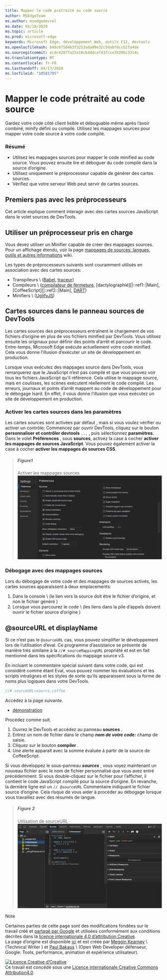 ```yaml
---
title: Mapper le code prétraité au code source
author: MSEdgeTeam
ms.author: msedgedevrel
ms.date: 03/18/2020
ms.topic: article
ms.prod: microsoft-edge
keywords: Microsoft Edge, développement Web, outils F12, devtools
ms.openlocfilehash: b48c67584b3f3253ada99e32c5dabfdccb2fa4de
ms.sourcegitcommit: ecdc4287fa25a18cb4ddcaf43fcce3b396c3314c
ms.translationtype: MT
ms.contentlocale: fr-FR
ms.lasthandoff: 04/17/2020
ms.locfileid: "10581795"
---
```

<!-- Copyright Meggin Kearney and Paul Bakaus

   Licensed under the Apache License, Version 2.0 (the "License");
   you may not use this file except in compliance with the License.
   You may obtain a copy of the License at

       https://www.apache.org/licenses/LICENSE-2.0

   Unless required by applicable law or agreed to in writing, software
   distributed under the License is distributed on an "AS IS" BASIS,
   WITHOUT WARRANTIES OR CONDITIONS OF ANY KIND, either express or implied.
   See the License for the specific language governing permissions and
   limitations under the License.  -->  





# Mapper le code prétraité au code source   




Gardez votre code côté client lisible et déboguable même après l’avoir combiné, minify défini ou compilé.  Utilisez les mappages sources pour mapper votre code source à votre code compilé.  

### Résumé  

*   Utilisez les mappages sources pour mapper le code minified au code source. Vous pouvez ensuite lire et déboguer du code compilé dans la source d’origine.  
*   Utilisez uniquement le préprocesseur capable de générer des cartes sources.  
*   Vérifiez que votre serveur Web peut servir de cartes sources.  

<!--todo: add link to preprocessors capable of producing Source Maps when section is available -->  
<!--[]: /web/tools/setup/setup-preprocessors?#supported_preprocessors ""  -->  

## Premiers pas avec les préprocesseurs  

Cet article explique comment interagir avec des cartes sources JavaScript dans le volet sources de DevTools.  <!--For a first overview of what preprocessors are, how each may help, and how Source Maps work; see Set Up CSS & JS Preprocessors.  -->  

<!--todo: add link to Set Up CSS & JS Preprocessors when section is available -->  
<!--[]: /web/tools/setup/setup-preprocessors#debugging-and-editing-preprocessed-content ""  -->  

## Utiliser un préprocesseur pris en charge  

Vous devez utiliser un Minifier capable de créer des mappages sources.  <!--For the most popular options, see the preprocessor support section.  -->  Pour un affichage étendu, voir la page [mappages de sources: langues, outils et autres informations][GitHubWikiSourceMapsLanguagesTools] wiki.  

<!--todo: add link to see the preprocessor support section when section is available -->  
<!--[]: /web/tools/setup/setup-preprocessors?#supported_preprocessors ""  -->  

Les types de préprocesseurs suivants sont couramment utilisés en association avec des cartes sources:  

*   Transpileurs \ ([Babel][BabelJS], [traceur][GitHubWikiGoogleTraceurCompiler]\)  
*   Compileurs \ ([compilateur de fermeture][GitHubGoogleClosureCompiler], [dactylographié][|::ref1::|Main], [CoffeeScript][|::ref2::|Main], [DART][DartMain]\)  
*   Minifiers \ ([UglifyJS][GitHubMishooUglifyJS]\)  

## Cartes sources dans le panneau sources de DevTools  

Les cartes sources des préprocesseurs entraînent le chargement de vos fichiers d’origine en plus de vos fichiers minified par DevTools.  Vous utilisez ensuite les originaux pour définir des points d’arrêt et parcourir le code.  Entre-temps, Microsoft Edge exécute actuellement votre code minified. Cela vous donne l’illusion d’exécuter un site de développement en production.  

Lorsque vous exécutez des mappages source dans DevTools, vous remarquerez que le JavaScript n’est pas compilé et que vous pouvez voir tous les fichiers JavaScript qu’il référence.  Cela utilise le mappage source, mais en coulisses, les scènes exécutent réellement le code compilé.  Les erreurs, journaux et points d’arrêt mappent au code de développement pour le débogage Isard.  En effet, il vous donne l’illusion que vous exécutez un site de développement en production.  

### Activer les cartes sources dans les paramètres  

Les cartes sources sont activées par défaut <!--\(as of Microsoft Edge 39\)-->, mais si vous voulez vérifier ou activer un contrôle; Commencez par ouvrir DevTools, cliquez sur le bouton **personnaliser et contrôler devtools** `...` , puis sélectionnez **paramètres**.  Dans le volet **Préférences** , sous **sources**, activez la case à cocher **activer les mappages de sources JavaScript**.  Vous pouvez également activer la case à cocher **activer les mappages de sources CSS**.  

> ##### Figure1  
> Activer les mappages sources  
> ![Activer les mappages sources][ImageSourceMaps]  

### Débogage avec des mappages sources  

Lors du débogage de votre code et des mappages de sources activés, les cartes sources apparaissent à deux emplacements:  

1.  Dans la console \ (le lien vers la source doit être le fichier d’origine, et non le fichier généré \)  
1.  Lorsque vous parcourez le code \ (les liens dans la pile d’appels doivent ouvrir le fichier source d’origine \)  

<!--todo: add link to debugging your code when section is available -->  
<!--[DebugBreakpointsStepCode]: https://docs.microsoft.com/microsoft-edge/devtools-guide-chromium/debug/breakpoints/step-code ""  -->  

## @sourceURL et displayName  

Si ce n’est pas le `@sourceURL` cas, vous pouvez simplifier le développement lors de l’utilisation d’eval.  Ce programme d’assistance se présente de manière très similaire à la `//# sourceMappingURL` propriété et est en fait mentionné dans les spécifications du mappage source v3.  

En incluant le commentaire spécial suivant dans votre code, qui est considéré comme étant Eval, vous pouvez nommer les évaluations et les scripts intralignes et les styles de sorte qu’ils apparaissent sous la forme de noms plus logiques dans votre DevTools.  

```javascript
//# sourceURL=source.coffee
```  

Accédez à la page suivante.  

*   [démonstration][CssNinjaDemoSourceMapping]

Procédez comme suit.  

1.  Ouvrez le DevTools et accédez au panneau **sources** .  
1.  Entrez un nom de fichier dans le champ **_nom de votre code:_** champ de saisie.  
1.  Cliquez sur le bouton **compiler** .  
1.  Une alerte apparaît avec la somme évaluée à partir de la source de CoffeeScript.  

Si vous développez le sous-panneau **_sources_** , vous voyez maintenant un nouveau fichier avec le nom de fichier personnalisé que vous avez entré précédemment.  Si vous double-cliquez sur le fichier pour l’afficher, il contient le code JavaScript compilé pour la source d’origine.  En revanche, la dernière ligne est un `// @sourceURL` Commentaire indiquant le fichier source d’origine.  Cela risque de vous aider à procéder au débogage lorsque vous travaillez avec des résumés de langue.  

> ##### Figure 2
> Utilisation de sourceURL  
> ![Utilisation de sourceURL][ImageCoffeeScript]  

<!--## Feedback   -->  



<!-- image links -->  

[ImageSourceMaps]: /microsoft-edge/devtools-guide-chromium/media/javascript-settings-preferences-sources-enable-javascript-source-maps.msft.png "Figure 1: activer les mappages sources"  
[ImageCoffeeScript]: /microsoft-edge/devtools-guide-chromium/media/javascript-sources-page-coffeeeeeeee.msft.png "Figure 2: utilisation de sourceURL"  

<!-- links -->  

[BabelJS]: https://babeljs.io "Babel est un compilateur JavaScript"  
[CoffeeScriptMain]: https://coffeescript.org "CoffeeScript"  
[CssNinjaDemoSourceMapping]: https://www.thecssninja.com/demo/source_mapping/compile.html "Voici un exemple simple d’utilisation de l’appellation eval"  
[DartMain]: https://www.dartlang.org "Langage de programmation DART"  
[GitHubGoogleClosureCompiler]: https://github.com/google/closure-compiler "Google/Closure-compilateur | GitHub"  
[GitHubMishooUglifyJS]: https://github.com/mishoo/UglifyJS "mishoo/UglifyJS | GitHub"  
[GitHubWikiSourceMapsLanguagesTools]: https://github.com/ryanseddon/source-map/wiki/Source-maps:-languages,-tools-and-other-info "Cartes sources: langues, outils et autres informations | Wiki GitHub"  
[GitHubWikiGoogleTraceurCompiler]: https://github.com/google/traceur-compiler/wiki/Getting-Started "Mise en route-Google/traceur-compilateur | Wiki GitHub"  
[TypeScriptMain]: https://www.typescriptlang.org "Dactylographié"  

> [!NOTE]
> Certaines parties de cette page sont des modifications fondées sur le travail créé et [partagé par Google][GoogleSitePolicies] et utilisées conformément aux conditions décrites dans la [licence internationale 4,0 d’attribution Creative][CCA4IL].  
> La page d’origine est disponible [ici](https://developers.google.com/web/tools/chrome-devtools/javascript/source-maps) et est créée par [Meggin Kearney][MegginKearney] \ (Technical Writer \) et [Paul Bakaus][PaulBakaus] \ (Open Web Developer défenseur, Google: Tools, performance, animation et expérience utilisateur).  

[![Licence Creative d’Creative][CCby4Image]][CCA4IL]  
Ce travail est concédé sous une [Licence internationale Creative Commons Attribution4.0][CCA4IL].  

[CCA4IL]: https://creativecommons.org/licenses/by/4.0  
[CCby4Image]: https://i.creativecommons.org/l/by/4.0/88x31.png  
[GoogleSitePolicies]: https://developers.google.com/terms/site-policies  
[KayceBasques]: https://developers.google.com/web/resources/contributors/kaycebasques  
[MegginKearney]: https://developers.google.com/web/resources/contributors/megginkearney  
[PaulBakaus]: https://developers.google.com/web/resources/contributors/pbakaus  
